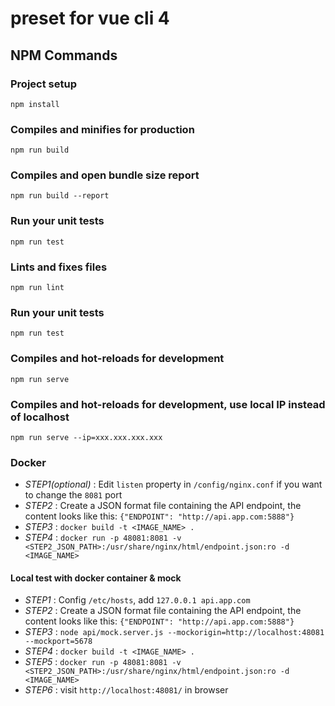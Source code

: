 # preset for vue cli 4

## NPM Commands

### Project setup
```
npm install
```

### Compiles and minifies for production
```
npm run build
```

### Compiles and open bundle size report
```
npm run build --report
```

### Run your unit tests
```
npm run test
```

### Lints and fixes files
```
npm run lint
```

### Run your unit tests
```
npm run test
```

### Compiles and hot-reloads for development
```
npm run serve
```

### Compiles and hot-reloads for development, use local IP instead of localhost
```
npm run serve --ip=xxx.xxx.xxx.xxx
```

<!--LOCAL_EXPRESS?-->

<!--STORYBOOK?-->

### Docker 

- *STEP1(optional)* : Edit `listen` property in `/config/nginx.conf` if you want to change the `8081` port
- *STEP2* : Create a JSON format file containing the API endpoint, the content looks like this: `{"ENDPOINT": "http://api.app.com:5888"}`
- *STEP3* : `docker build -t <IMAGE_NAME> .`
- *STEP4* : `docker run -p 48081:8081 -v <STEP2_JSON_PATH>:/usr/share/nginx/html/endpoint.json:ro -d <IMAGE_NAME>`

#### Local test with docker container & mock

- *STEP1* : Config `/etc/hosts`, add `127.0.0.1 api.app.com`
- *STEP2* : Create a JSON format file containing the API endpoint, the content looks like this: `{"ENDPOINT": "http://api.app.com:5888"}`
- *STEP3* : `node api/mock.server.js --mockorigin=http://localhost:48081 --mockport=5678`
- *STEP4* : `docker build -t <IMAGE_NAME> .`
- *STEP5* : `docker run -p 48081:8081 -v <STEP2_JSON_PATH>:/usr/share/nginx/html/endpoint.json:ro -d <IMAGE_NAME>`
- *STEP6* : visit `http://localhost:48081/` in browser

